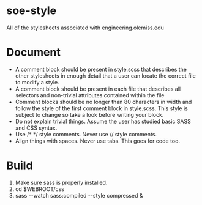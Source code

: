 soe-style
=========
All of the stylesheets associated with engineering.olemiss.edu

Document
========

* A comment block should be present in style.scss that describes the other
stylesheets in enough detail that a user can locate the correct file to modify
a style.
* A comment block should be present in each file that describes all selectors
and non-trivial attributes contained within the file
* Comment blocks should be no longer than 80 characters in width and follow the
style of the first comment block in style.scss. This style is subject to change
so take a look before writing your block.
* Do not explain trivial things. Assume the user has studied basic SASS and
CSS syntax.
* Use /* */ style comments. Never use // style comments.
* Align things with spaces. Never use tabs. This goes for code too.

Build
=====

1. Make sure sass is properly installed.
1. cd $WEBROOT/css
1. sass --watch sass:compiled --style compressed &
